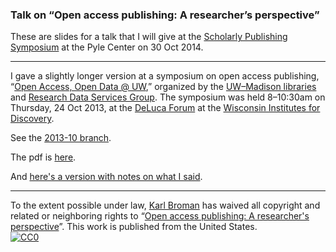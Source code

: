 ### Talk on &ldquo;Open access publishing: A researcher&rsquo;s perspective&rdquo;

These are slides for a talk that I will give at the
[Scholarly Publishing Symposium](http://www.library.wisc.edu/news/scholarly-publishing-symposium-2014/)
at the Pyle Center on 30 Oct 2014.

---

I gave a slightly longer version at a symposium on open
access publishing,
&ldquo;[Open Access, Open Data @ UW](http://researchdata.wisc.edu/open-access-open-data/),&rdquo;
organized by the
[UW&ndash;Madison libraries](http://library.wisc.edu) and
[Research Data Services Group](http://researchdata.wisc.edu).
The symposium was held 8&ndash;10:30am on Thursday, 24 Oct 2013, at
the
[DeLuca Forum](https://discovery.wisc.edu/home/town-center/apply-to-reserve-town-center-spaces/hf-deluca-forum/)
at the
[Wisconsin Institutes for Discovery](http://discovery.wisc.edu/discovery).

See the [2013-10 branch](https://github.com/kbroman/Talk_OpenAccess/tree/2013-10).

The pdf is [here](http://www.biostat.wisc.edu/~kbroman/presentations/openaccess.pdf).

And [here's a version with notes on what I said](http://www.biostat.wisc.edu/~kbroman/presentations/openaccess_withnotes.pdf).

---

To the extent possible under law,
[Karl Broman](http://github.com/kbroman)
has waived all copyright and related or neighboring rights to
&ldquo;[Open access publishing: A researcher's perspective](http://github.com/kbroman/Talk_OpenAccess)&rdquo;.
This work is published from the United States.
<br/>
[![CC0](http://i.creativecommons.org/p/zero/1.0/88x31.png)](http://creativecommons.org/publicdomain/zero/1.0/)
